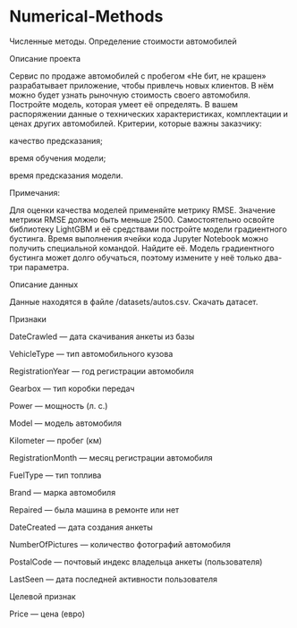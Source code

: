 # Numerical-Methods
Численные методы. Определение стоимости автомобилей

Описание проекта

Сервис по продаже автомобилей с пробегом «Не бит, не крашен» разрабатывает приложение, чтобы привлечь новых клиентов. В нём можно будет узнать рыночную стоимость своего автомобиля. 
Постройте модель, которая умеет её определять. В вашем распоряжении данные о технических характеристиках, комплектации и ценах других автомобилей.
Критерии, которые важны заказчику:

качество предсказания;

время обучения модели;

время предсказания модели.

Примечания:

Для оценки качества моделей применяйте метрику RMSE.
Значение метрики RMSE должно быть меньше 2500.
Самостоятельно освойте библиотеку LightGBM и её средствами постройте модели градиентного бустинга.
Время выполнения ячейки кода Jupyter Notebook можно получить специальной командой. Найдите её.
Модель градиентного бустинга может долго обучаться, поэтому измените у неё только два-три параметра.

Описание данных

Данные находятся в файле /datasets/autos.csv. Скачать датасет. 

Признаки

DateCrawled — дата скачивания анкеты из базы

VehicleType — тип автомобильного кузова

RegistrationYear — год регистрации автомобиля

Gearbox — тип коробки передач

Power — мощность (л. с.)

Model — модель автомобиля

Kilometer — пробег (км)

RegistrationMonth — месяц регистрации автомобиля

FuelType — тип топлива

Brand — марка автомобиля

Repaired — была машина в ремонте или нет

DateCreated — дата создания анкеты

NumberOfPictures — количество фотографий автомобиля

PostalCode — почтовый индекс владельца анкеты (пользователя)

LastSeen — дата последней активности пользователя

Целевой признак

Price — цена (евро)
